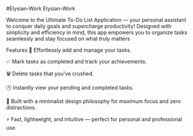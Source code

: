 

#Elysian-Work
Elysian-Work

Welcome to the Ultimate To-Do List Application — your personal assistant to conquer daily goals and supercharge productivity!
Designed with simplicity and efficiency in mind, this app empowers you to organize tasks seamlessly and stay focused on what truly matters

Features
📝 Effortlessly add and manage your tasks.

✅ Mark tasks as completed and track your achievements.

🗑️ Delete tasks that you’ve crushed.

🕒 Instantly view your pending and completed tasks.

🎯 Built with a minimalist design philosophy for maximum focus and zero distractions.

⚡ Fast, lightweight, and intuitive — perfect for personal and professional use.

